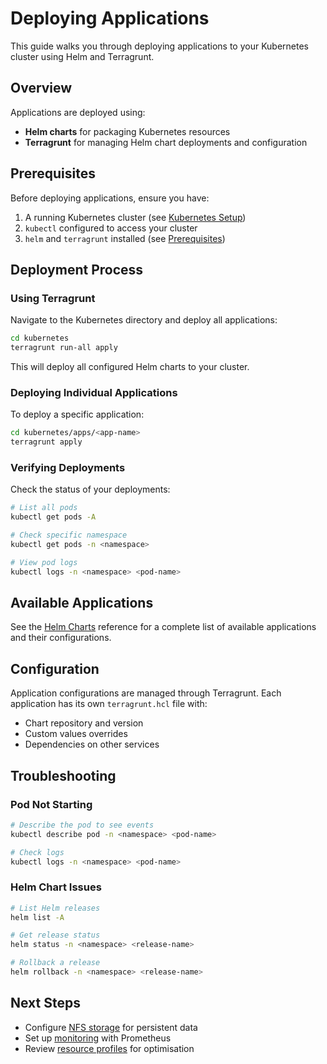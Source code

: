 # Deploying Applications

This guide walks you through deploying applications to your Kubernetes cluster using Helm and Terragrunt.

## Overview

Applications are deployed using:
- **Helm charts** for packaging Kubernetes resources
- **Terragrunt** for managing Helm chart deployments and configuration

## Prerequisites

Before deploying applications, ensure you have:

1. A running Kubernetes cluster (see [Kubernetes Setup](../getting-started/kubernetes-setup.md))
2. `kubectl` configured to access your cluster
3. `helm` and `terragrunt` installed (see [Prerequisites](../getting-started/prerequisites.md))

## Deployment Process

### Using Terragrunt

Navigate to the Kubernetes directory and deploy all applications:

```bash
cd kubernetes
terragrunt run-all apply
```

This will deploy all configured Helm charts to your cluster.

### Deploying Individual Applications

To deploy a specific application:

```bash
cd kubernetes/apps/<app-name>
terragrunt apply
```

### Verifying Deployments

Check the status of your deployments:

```bash
# List all pods
kubectl get pods -A

# Check specific namespace
kubectl get pods -n <namespace>

# View pod logs
kubectl logs -n <namespace> <pod-name>
```

## Available Applications

See the [Helm Charts](../reference/helm-charts.md) reference for a complete list of available applications and their configurations.

## Configuration

Application configurations are managed through Terragrunt. Each application has its own `terragrunt.hcl` file with:

- Chart repository and version
- Custom values overrides
- Dependencies on other services

## Troubleshooting

### Pod Not Starting

```bash
# Describe the pod to see events
kubectl describe pod -n <namespace> <pod-name>

# Check logs
kubectl logs -n <namespace> <pod-name>
```

### Helm Chart Issues

```bash
# List Helm releases
helm list -A

# Get release status
helm status -n <namespace> <release-name>

# Rollback a release
helm rollback -n <namespace> <release-name>
```

## Next Steps

- Configure [NFS storage](../operations/nfs-setup.md) for persistent data
- Set up [monitoring](../reference/helm-charts/prometheus-stack.md) with Prometheus
- Review [resource profiles](../reference/resource-profiles.md) for optimisation
